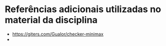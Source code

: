 # Referências adicionais utilizadas no material da disciplina

* https://giters.com/Gualor/checker-minimax
* 